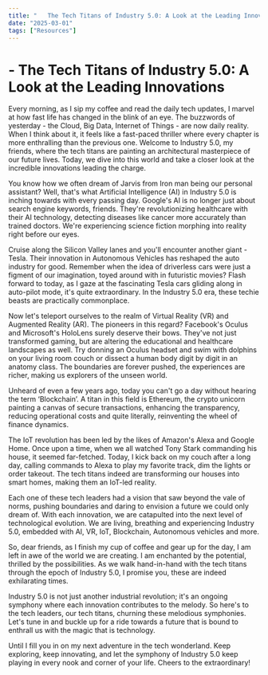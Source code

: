 ```yaml
---
title: "   The Tech Titans of Industry 5.0: A Look at the Leading Innovations"
date: "2025-03-01"
tags: ["Resources"]
---
```


#    - The Tech Titans of Industry 5.0: A Look at the Leading Innovations

Every morning, as I sip my coffee and read the daily tech updates, I marvel at how fast life has changed in the blink of an eye. The buzzwords of yesterday - the Cloud, Big Data, Internet of Things - are now daily reality. When I think about it, it feels like a fast-paced thriller where every chapter is more enthralling than the previous one. Welcome to Industry 5.0, my friends, where the tech titans are painting an architectural masterpiece of our future lives. Today, we dive into this world and take a closer look at the incredible innovations leading the charge.

You know how we often dream of Jarvis from Iron man being our personal assistant? Well, that's what Artificial Intelligence (AI) in Industry 5.0 is inching towards with every passing day. Google's AI is no longer just about search engine keywords, friends. They're revolutionizing healthcare with their AI technology, detecting diseases like cancer more accurately than trained doctors. We're experiencing science fiction morphing into reality right before our eyes.

Cruise along the Silicon Valley lanes and you'll encounter another giant - Tesla. Their innovation in Autonomous Vehicles has reshaped the auto industry for good. Remember when the idea of driverless cars were just a figment of our imagination, toyed around with in futuristic movies? Flash forward to today, as I gaze at the fascinating Tesla cars gliding along in auto-pilot mode, it's quite extraordinary. In the Industry 5.0 era, these techie beasts are practically commonplace.

Now let's teleport ourselves to the realm of Virtual Reality (VR) and Augmented Reality (AR). The pioneers in this regard? Facebook's Oculus and Microsoft's HoloLens surely deserve their bows. They've not just transformed gaming, but are altering the educational and healthcare landscapes as well. Try donning an Oculus headset and swim with dolphins on your living room couch or dissect a human body digit by digit in an anatomy class. The boundaries are forever pushed, the experiences are richer, making us explorers of the unseen world.

Unheard of even a few years ago, today you can't go a day without hearing the term ‘Blockchain’. A titan in this field is Ethereum, the crypto unicorn painting a canvas of secure transactions, enhancing the transparency, reducing operational costs and quite literally, reinventing the wheel of finance dynamics.

The IoT revolution has been led by the likes of Amazon's Alexa and Google Home. Once upon a time, when we all watched Tony Stark commanding his house, it seemed far-fetched. Today, I kick back on my couch after a long day, calling commands to Alexa to play my favorite track, dim the lights or order takeout. The tech titans indeed are transforming our houses into smart homes, making them an IoT-led reality.

Each one of these tech leaders had a vision that saw beyond the vale of norms, pushing boundaries and daring to envision a future we could only dream of. With each innovation, we are catapulted into the next level of technological evolution. We are living, breathing and experiencing Industry 5.0, embedded with AI, VR, IoT, Blockchain, Autonomous vehicles and more. 

So, dear friends, as I finish my cup of coffee and gear up for the day, I am left in awe of the world we are creating. I am enchanted by the potential, thrilled by the possibilities. As we walk hand-in-hand with the tech titans through the epoch of Industry 5.0, I promise you, these are indeed exhilarating times.

Industry 5.0 is not just another industrial revolution; it's an ongoing symphony where each innovation contributes to the melody. So here's to the tech leaders, our tech titans, churning these melodious symphonies. Let's tune in and buckle up for a ride towards a future that is bound to enthrall us with the magic that is technology. 

Until I fill you in on my next adventure in the tech wonderland. Keep exploring, keep innovating, and let the symphony of Industry 5.0 keep playing in every nook and corner of your life. Cheers to the extraordinary!
